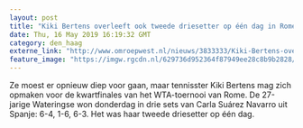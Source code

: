 ```yaml
---
layout: post
title: "Kiki Bertens overleeft ook tweede driesetter op één dag in Rome"
date: Thu, 16 May 2019 16:19:32 GMT
category: den_haag
externe_link: "http://www.omroepwest.nl/nieuws/3833333/Kiki-Bertens-overleeft-ook-tweede-driesetter-op-een-dag-in-Rome"
feature_image: "https://imgw.rgcdn.nl/629736d952364f87949ee28c8b9b2828/opener/3833336.jpg"
---
```


Ze moest er opnieuw diep voor gaan, maar tennisster Kiki Bertens mag zich opmaken voor de kwartfinales van het WTA-toernooi van Rome. De 27-jarige Wateringse won donderdag in drie sets van Carla Suárez Navarro uit Spanje: 6-4, 1-6, 6-3. Het was haar tweede driesetter op één dag.
